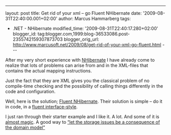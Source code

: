 ---
layout: post
title: Get rid of your xml – go Fluent NHibernate
date: '2009-08-31T22:40:00.001+02:00'
author: Marcus Hammarberg
tags:
  - .NET -
NHibernate
modified_time: '2009-08-31T22:40:17.280+02:00'
blogger_id: tag:blogger.com,1999:blog-36533086.post-2355742159307873703
blogger_orig_url: http://www.marcusoft.net/2009/08/get-rid-of-your-xml-go-fluent.html ---

After my very short experience with
<a href="https://www.hibernate.org/343.html"
target="_blank">NHibernate</a> I have already come to realize that lots
of problems can arise from and in the XML-files that contains the actual
mapping instructions.

Just the fact that they are XML gives you the classical problem of no
compile-time checking and the possibility of calling things differently
in the code and configuration.

Well, here is the solution;
<a href="http://fluentnhibernate.org/" target="_blank">Fluent
NHibernate</a>. Their solution is simple – do it in code, in a
<a href="http://en.wikipedia.org/wiki/Fluent_interface"
target="_blank">fluent interface-style</a>.

I just ran through their starter example and I like it. A lot. And some
of it is <a href="http://wiki.fluentnhibernate.org/Auto_mapping"
target="_blank">almost magic</a>. A good way to <a
href="http://www.marcusoft.net/2009/08/implementing-unit-of-work-with.html"
target="_blank">“let the storage issues be a consequence of the domain
model”</a>
